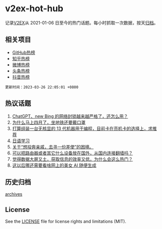 # v2ex-hot-hub

 记录[V2EX](https://www.v2ex.com/)从 2021-01-06 日至今的热门话题。每小时抓取一次数据，按天[归档](archives)。
 
 ## 相关项目

- [GitHub热榜](https://github.com/lonnyzhang423/github-hot-hub)
- [知乎热榜](https://github.com/lonnyzhang423/zhihu-hot-hub)
- [微博热榜](https://github.com/lonnyzhang423/weibo-hot-hub)
- [头条热榜](https://github.com/lonnyzhang423/toutiao-hot-hub)
- [抖音热榜](https://github.com/lonnyzhang423/douyin-hot-hub)


 `更新时间：2023-03-26 22:05:01 +0800`

## 热议话题

1. [ChatGPT、new Bing 的网络封锁越来越严格了，还怎么用？](https://www.v2ex.com/t/927207)
1. [为什么马上四月了，坐地铁还要戴口罩](https://www.v2ex.com/t/927226)
1. [打算组装一台无核显的 13 代机器用于编程，目前卡在亮机卡的选择上，求推荐](https://www.v2ex.com/t/927251)
1. [日语学习](https://www.v2ex.com/t/927221)
1. [关于“想投奔亲戚，去寻一份差使”的困境。](https://www.v2ex.com/t/927252)
1. [可以把路由器或者其它什么设备放在国外，从国内连接翻墙吗？](https://www.v2ex.com/t/927183)
1. [觉得数据大屏又土，获取信息的效率又低，为什么会这么热门？](https://www.v2ex.com/t/927179)
1. [这以后哪还需要看啥网上的美女 AI 随便生成](https://www.v2ex.com/t/927232)

## 历史归档

[archives](archives)

## License

See the [LICENSE](LICENSE) file for license rights and limitations (MIT).
